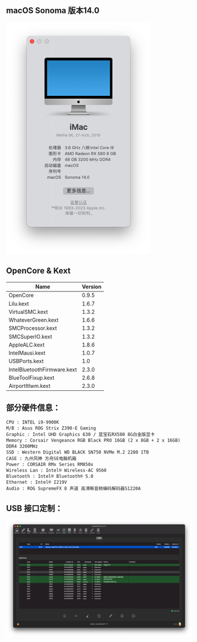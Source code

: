 ## macOS Sonoma 版本14.0

![about](assets/about_14.0.png)

## OpenCore & Kext

 | Name | Version |
 | ------ |----- |
 | OpenCore | 0.9.5 |
 | Lilu.kext | 1.6.7 |
 | VirtualSMC.kext | 1.3.2 |
 | WhateverGreen.kext | 1.6.6 |
 | SMCProcessor.kext | 1.3.2 | 
 | SMCSuperIO.kext | 1.3.2 | 
 | AppleALC.kext | 1.8.6 |
 | IntelMausi.kext | 1.0.7 | 
 | USBPorts.kext | 1.0 | 
 | IntelBluetoothFirmware.kext | 2.3.0 |
 | BlueToolFixup.kext | 2.6.8 |
 | AirportItlwm.kext | 2.3.0 | 


## 部分硬件信息：

```properties
CPU : INTEL i9-9900K
M/B : Asus ROG Strix Z390-E Gaming
Graphic : Intel UHD Graphics 630 / 蓝宝石RX580 8G白金版显卡
Memory : Corsair Vengeance RGB Black PRO 16GB (2 x 8GB + 2 x 16GB) DDR4 3200MHz
SSD : Western Digital WD BLACK SN750 NVMe M.2 2280 1TB
CASE : 九州风神 方舟SE电脑机箱
Power : CORSAIR RMx Series RM850x
Wireless Lan : Intel® Wireless-AC 9560
Bluetooth : Intel® Bluetooth® 5.0
Ethernet : Intel® I219V
Audio : ROG SupremeFX 8 声道 高清晰音频编码解码器S1220A
```

## USB 接口定制：

![usb](assets/usb.png)


